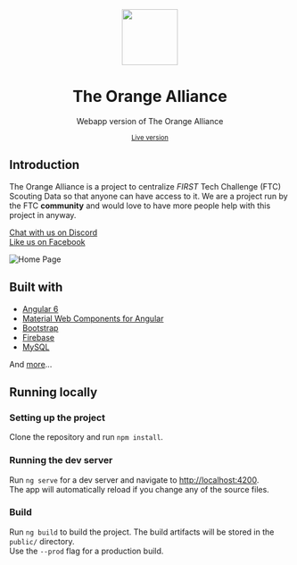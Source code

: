 <div align="center">
  <img width="100" height="100" src="http://theorangealliance.org/assets/imgs/favicon.png">
  <h1>The Orange Alliance</h1>
  <p>Webapp version of The Orange Alliance</p>
  <small><a href="https://theorangealliance.org" target="_blank">Live version</a></small>
</div>

## Introduction

The Orange Alliance is a project to centralize _FIRST_ Tech Challenge (FTC) Scouting Data so that anyone can have access to it. We are a project run by the FTC **community** and would love to have more people help with this project in anyway.

[Chat with us on Discord](https://discord.gg/5fH66UV)<br/>
[Like us on Facebook](https://www.facebook.com/theorangealliance/) 

![Home Page](https://user-images.githubusercontent.com/16443111/54284767-399eaa80-45a9-11e9-908a-c876451790f0.png)

## Built with
- [Angular 6](https://angular.io)
- [Material Web Components for Angular](https://github.com/trimox/angular-mdc-web)
- [Bootstrap](https://getbootstrap.com)
- [Firebase](https://firebase.google.com)
- [MySQL](https://www.mysql.com)

And [more](https://github.com/orange-alliance/the-orange-alliance/blob/master/package.json)...

## Running locally

### Setting up the project
Clone the repository and run ``npm install``.

### Running the dev server
Run ``ng serve`` for a dev server and navigate to [http://localhost:4200](http://localhost:4200).<br/>
The app will automatically reload if you change any of the source files.

### Build
Run ``ng build`` to build the project. The build artifacts will be stored in the ``public/`` directory.
<br/>Use the ``--prod`` flag for a production build.
